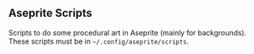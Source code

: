 ## Aseprite Scripts

Scripts to do some procedural art in Aseprite (mainly for backgrounds).
These scripts must be in `~/.config/aseprite/scripts`.
